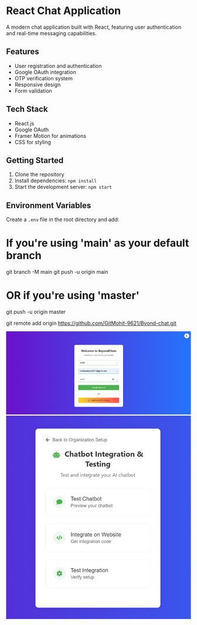 # React Chat Application

A modern chat application built with React, featuring user authentication and real-time messaging capabilities.

## Features

- User registration and authentication
- Google OAuth integration
- OTP verification system
- Responsive design
- Form validation

## Tech Stack

- React.js
- Google OAuth
- Framer Motion for animations
- CSS for styling

## Getting Started

1. Clone the repository
2. Install dependencies: `npm install`
3. Start the development server: `npm start`

## Environment Variables

Create a `.env` file in the root directory and add:

# If you're using 'main' as your default branch
git branch -M main
git push -u origin main

# OR if you're using 'master'
git push -u origin master

git remote add origin https://github.com/GitMohit-9621/Byond-chat.git


![image alt](https://github.com/GitMohit-9621/byond-chats/blob/9c559512b6b2dc2da8d1699cdeffc026f2a7f4b8/Screenshot%202025-02-01%20182759.png)
![imgage alt](https://github.com/GitMohit-9621/byond-chats/blob/60302469e22e7226a65ffe7365e25822ae0f7f88/Screenshot%202025-02-01%20182841.png)

